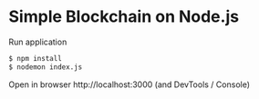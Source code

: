 # Simple Blockchain on Node.js

Run application

```sh
$ npm install
$ nodemon index.js
```

Open in browser http://localhost:3000 (and DevTools / Console)